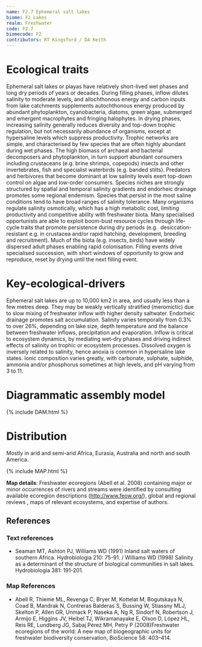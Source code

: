 ```yaml
---
name: F2.7 Ephemeral salt lakes
biome: F2 Lakes
realm: Freshwater
code: F2.7
biomecode: F2
contributors: RT Kingsford / DA Keith
---
```


# Ecological traits

Ephemeral salt lakes or playas have relatively short-lived wet phases and long dry periods of years or decades. During filling phases, inflow dilutes salinity to moderate levels, and allochthonous energy and carbon inputs from lake catchments supplements autochthonous energy produced by abundant phytoplankton, cyanobacteria, diatoms, green algae, submerged and emergent macrophytes and fringing halophytes. In drying phases, increasing salinity generally reduces diversity and top-down trophic regulation, but not necessarily abundance of organisms, except at hypersaline levels which suppress productivity. Trophic networks are simple, and characterised by few species that are often highly abundant during wet phases. The high biomass of archaeal and bacterial decomposers and phytoplankton, in turn support abundant consumers including crustaceans (e.g. brine shrimps, copepods) insects and other invertebrates, fish and specialist waterbirds (e.g. banded stilts). Predators and herbivores that become dominant at low salinity levels exert top-down control on algae and low-order consumers. Species niches are strongly structured by spatial and temporal salinity gradients and endorheic drainage promotes some regional endemism. Species that persist in the most saline conditions tend to have broad ranges of salinity tolerance. Many organisms regulate salinity osmotically, which has a high metabolic cost, limiting productivity and competitive ability with freshwater biota. Many specialised opportunists are able to exploit boom-bust resource cycles through life-cycle traits that promote persistence during dry periods (e.g.  desiccation-resistant e.g. in crustacea and/or rapid hatching, development, breeding and recruitment). Much of the biota (e.g. insects, birds) have widely dispersed adult phases enabling rapid colonisation. Filling events drive specialised succession, with short windows of opportunity to grow and reproduce, reset by drying until the next filling event.

# Key-ecological-drivers

Ephemeral salt lakes are up to 10,000 km2 in area, and usually less than a few metres deep. They may be weakly vertically stratified (meromictic) due to slow mixing of freshwater inflow with higher density saltwater. Endorheic drainage promotes salt accumulation. Salinity varies temporally from 0.3% to over 26%, depending on lake size, depth temperature and the balance between freshwater inflows, precipitation and evaporation. Inflow is critical to ecosystem dynamics, by mediating wet-dry phases and driving indirect effects of salinity on trophic or ecosystem processes. Dissolved oxygen is inversely related to salinity, hence anoxia is common in hypersaline lake states. Ionic composition varies greatly, with carbonate, sulphate, sulphide, ammonia and/or phosphorus sometimes at high levels, and pH varying from 3 to 11.

# Diagrammatic assembly model

{% include DAM.html %}

# Distribution

Mostly in arid and semi-arid Africa, Eurasia, Australia and north and south America.

{% include MAP.html %}

**Map details**: Freshwater ecoregions (Abell et al. 2008) containing major or minor occurrences of rivers and streams were identified by consulting available ecoregion descriptions (http://www.feow.org/),  global and regional reviews , maps of relevant ecosystems, and expertise of authors.

## References
### Text references
* Seaman MT, Ashton PJ, Williams WD (1991) Inland salt waters of southern Africa. Hydrobiologia 210: 75-91. / Williams WD (1998) Salinity as a determinant of the structure of biological communities in salt lakes. Hydrobiologia 381: 191-201.
### Map References
* Abell R, Thieme ML, Revenga C, Bryer M, Kottelat M, Bogutskaya N, Coad B, Mandrak N, Contreras Balderas S, Bussing W, Stiassny MLJ, Skelton P, Allen GR, Unmack P, Naseka A, Ng R, Sindorf N, Robertson J, Armijo E, Higgins JV, Heibel TJ, Wikramanayake E, Olson D, López HL, Reis RE, Lundberg JG, Sabaj Pérez MH, Petry P (2008)Freshwater ecoregions of the world: A new map of biogeographic units for freshwater biodiversity conservation, BioScience 58: 403–414.
